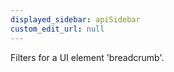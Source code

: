 ```yaml
---
displayed_sidebar: apiSidebar
custom_edit_url: null
---
```


Filters for a UI element 'breadcrumb'.


